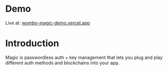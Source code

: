 # Demo

Live at: [wombo-magic-demo.vercel.app](wombo-magic-demo.vercel.app)

# Introduction

Magic is passwordless auth + key management that lets you plug and play different auth methods and blockchains into your app.
